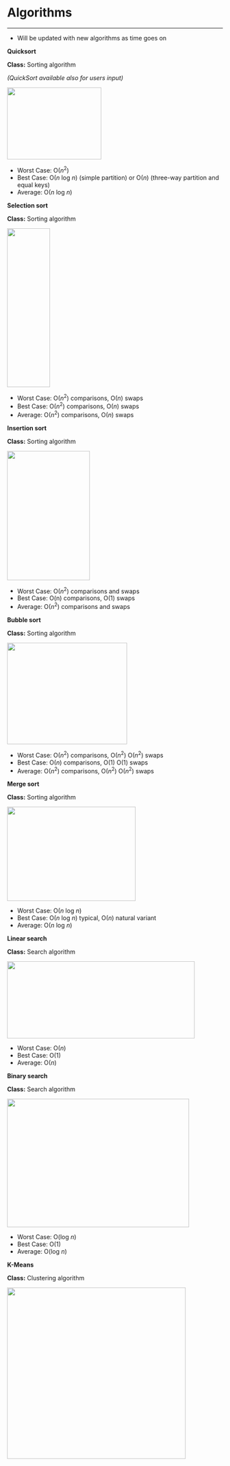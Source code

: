 # Algorithms
-----
- Will be updated with new algorithms as time goes on 


<b>Quicksort</b>

<b>Class:</b> Sorting algorithm

<i>(QuickSort available also for users input)</i>
<p align="left">
<img width="220" height="168" src="https://upload.wikimedia.org/wikipedia/commons/thumb/6/6a/Sorting_quicksort_anim.gif/220px-Sorting_quicksort_anim.gif">
  </p>
  
- Worst Case: O(<i>n</i><sup>2</sup>)
- Best Case: O(<i>n</i> log <i>n</i>) (simple partition) or O(<i>n</i>) (three-way partition and equal keys)
- Average: O(<i>n</i> log <i>n</i>)
  
<b>Selection sort</b>

<b>Class:</b> Sorting algorithm
<p align="left">
<img width="100" height="371" src="https://upload.wikimedia.org/wikipedia/commons/9/94/Selection-Sort-Animation.gif">
  </p>

- Worst Case: О(<i>n</i><sup>2</sup>) comparisons, О(<i>n</i>) swaps
- Best Case: О(<i>n</i><sup>2</sup>) comparisons, О(<i>n</i>) swaps
- Average: О(<i>n</i><sup>2</sup>) comparisons, О(<i>n</i>) swaps

<b>Insertion sort</b>

<b>Class:</b> Sorting algorithm
<p align="left">
<img width="193" height="302" src="https://upload.wikimedia.org/wikipedia/commons/4/42/Insertion_sort.gif">
  </p>
  
- Worst Case: О(<i>n</i><sup>2</sup>) comparisons and swaps
- Best Case: O(n) comparisons, O(1) swaps
- Average: О(<i>n</i><sup>2</sup>) comparisons and swaps

<b>Bubble sort</b>

<b>Class:</b> Sorting algorithm
<p align="left">
<img width="280" height="237" src="https://upload.wikimedia.org/wikipedia/commons/3/37/Bubble_sort_animation.gif">
  </p>
  
- Worst Case: O(<i>n</i><sup>2</sup>) comparisons, O(<i>n</i><sup>2</sup>) O(<i>n</i><sup>2</sup>) swaps
- Best Case: O(<i>n</i>) comparisons, O(1) O(1) swaps
- Average: O(<i>n</i><sup>2</sup>) comparisons, O(<i>n</i><sup>2</sup>) O(<i>n</i><sup>2</sup>) swaps

<b>Merge sort</b>

<b>Class:</b> Sorting algorithm
<p align="left">
<img width="300" height="220" src="https://upload.wikimedia.org/wikipedia/commons/thumb/c/cc/Merge-sort-example-300px.gif/220px-Merge-sort-example-300px.gif">
  </p>
  
- Worst Case: O(<i>n</i> log <i>n</i>)
- Best Case: O(<i>n</i> log <i>n</i>) typical, O(<i>n</i>) natural variant
- Average: O(<i>n</i> log <i>n</i>)

<b>Linear search</b>

<b>Class:</b> Search algorithm
<p align="left">
<img width="438" height="180" src="https://www.tutorialspoint.com/data_structures_algorithms/images/linear_search.gif">
  </p>
  
- Worst Case: O(<i>n</i>)
- Best Case: O(1)
- Average: O(<i>n</i>)

<b>Binary search</b>

<b>Class:</b> Search algorithm
<p align="left">
<img width="425" height="300" src="https://ds055uzetaobb.cloudfront.net/brioche/uploads/bePceUMnSG-binary_search_gif.gif?">
  </p>
  
- Worst Case: O(log <i>n</i>)
- Best Case: O(1)
- Average: O(log <i>n</i>)

<b>K-Means</b>

<b>Class:</b> Clustering algorithm
<p align="left">
  <img width="417" height="400" src="https://upload.wikimedia.org/wikipedia/commons/thumb/e/ea/K-means_convergence.gif/617px-K-means_convergence.gif">
  </p>
